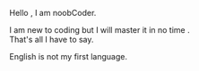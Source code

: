 Hello , I am noobCoder.
</p>I am new to coding but I will master it in no time .</br>
That's all I have to say.
</p>
English is not my first language.</br>

<!---
Goldy1940/Goldy1940 is a ✨ special ✨ repository because its `README.md` (this file) appears on your GitHub profile.
You can click the Preview link to take a look at your changes.
--->

